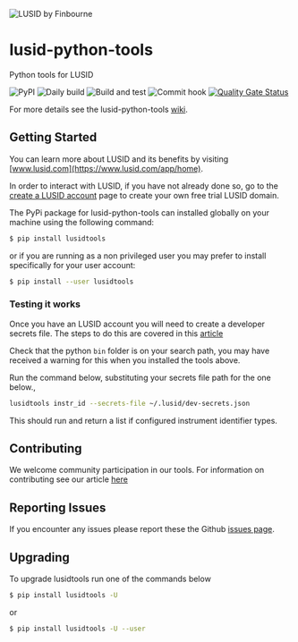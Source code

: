 ![LUSID by Finbourne](https://content.finbourne.com/LUSID_repo.png)

# lusid-python-tools
Python tools for LUSID

![PyPI](https://img.shields.io/pypi/v/lusidtools?color=blue)
![Daily build](https://github.com/finbourne/lusid-python-tools/workflows/Daily%20build/badge.svg) 
![Build and test](https://github.com/finbourne/lusid-python-tools/workflows/Build%20and%20test/badge.svg)
![Commit hook](https://github.com/finbourne/lusid-python-tools/workflows/commit-hook/badge.svg)
[![Quality Gate Status](https://sonarcloud.io/api/project_badges/measure?project=finbourne_lusid-python-tools&metric=alert_status)](https://sonarcloud.io/dashboard?id=finbourne_lusid-python-tools)

For more details see the lusid-python-tools [wiki](https://github.com/finbourne/lusid-python-tools/wiki).

## Getting Started

You can learn more about LUSID and its benefits by visiting [www.lusid.com](https://www.lusid.com/app/home). 

In order to interact with LUSID, if you have not already done so, go to the [create a LUSID account](https://www.lusid.com/app/signup) page to create your own free trial LUSID domain.

The PyPi package for lusid-python-tools can installed globally on your machine using the following command:

```sh
$ pip install lusidtools
```

or if you are running as a non privileged user you may prefer to install specifically for your user account:

```sh
$ pip install --user lusidtools
```

### Testing it works

Once you have an LUSID account you will need to create a developer secrets file.  The steps to do this are covered in this [article](https://support.finbourne.com/getting-started-with-apis-sdks)

Check that the python `bin` folder is on your search path, you may have received a warning for this when you installed the tools above.   

Run the command below, substituting your secrets file path for the one below.,

``` sh
lusidtools instr_id --secrets-file ~/.lusid/dev-secrets.json
```

This should run and return a list if configured instrument identifier types.

## Contributing

We welcome community participation in our tools. For information on contributing see our article [here](https://github.com/finbourne/lusid-python-tools/tree/master/docs)

## Reporting Issues
If you encounter any issues please report these the Github [issues page](https://github.com/finbourne/lusid-python-tools/issues).

## Upgrading

To upgrade lusidtools run one of the commands below 

```sh
$ pip install lusidtools -U
```

or

```sh
$ pip install lusidtools -U --user
```
